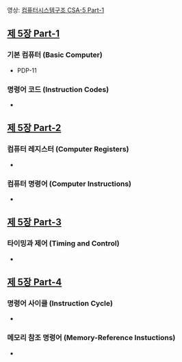 영상: [컴퓨터시스템구조 CSA-5 Part-1](https://youtu.be/uzgqj73wWGQ?list=PLc8fQ-m7b1hD4jqccMlfQpWgDVdalXFbH)

## [제 5장 Part-1](https://youtu.be/uzgqj73wWGQ?list=PLc8fQ-m7b1hD4jqccMlfQpWgDVdalXFbH)

### 기본 컴퓨터 (Basic Computer)

- PDP-11

### 명령어 코드 (Instruction Codes)

- 

## [제 5장 Part-2](https://youtu.be/m5Yw8TdBnmQ?list=PLc8fQ-m7b1hD4jqccMlfQpWgDVdalXFbH)

### 컴퓨터 레지스터 (Computer Registers)

- 

### 컴퓨터 명령어 (Computer Instructions)

- 

## [제 5장 Part-3](https://youtu.be/d5GtCwS6KsM?list=PLc8fQ-m7b1hD4jqccMlfQpWgDVdalXFbH)

### 타이밍과 제어 (Timing and Control)

- 

## [제 5장 Part-4](https://youtu.be/0gRA-lHCuWM?list=PLc8fQ-m7b1hD4jqccMlfQpWgDVdalXFbH)

### 명령어 사이클 (Instruction Cycle)

- 

### 메모리 참조 명령어 (Memory-Reference Instuctions)

-